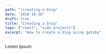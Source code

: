 ```yaml
---
path: "/creating-a-blog"
date: "2018-10-18"
draft: true
title: "Creating a blog"
tags: ["react", "side-projects"]
excerpt: "How to create a blog using gatsby"
---
```


Lorem Ipsum
